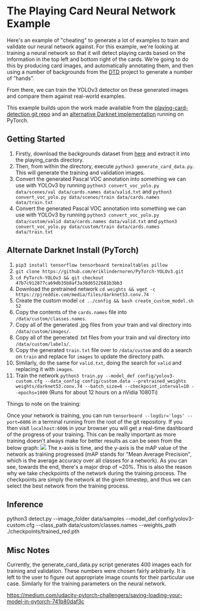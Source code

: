 # The Playing Card Neural Network Example

Here's an example of "cheating" to generate a lot of examples to train and validate our neural network against. For this example, we're looking at training a neural network so that it will detect playing cards based on the information in the top left and bottom right of the cards. We're going to do this by producing card images, and automatically annotating them, and then using a number of backgrounds from the [DTD](https://www.robots.ox.ac.uk/~vgg/data/dtd/) project to generate a number of "hands".

From there, we can train the YOLOv3 detector on these generated images and compare them against real-world examples.

This example builds upon the work made available from the [playing-card-detection git repo](https://github.com/geaxgx/playing-card-detection) and an [alternative Darknet implementation](https://github.com/eriklindernoren/PyTorch-YOLOv3) running on PyTorch.

## Getting Started
1. Firstly, download the backgrounds dataset from [here](https://www.robots.ox.ac.uk/~vgg/data/dtd/download/dtd-r1.0.1.tar.gz) and extract it into the playing_cards directory.
2. Then, from within the directory, execute `python3 generate_card_data.py`. This will generate the training and validation images.
3. Convert the generated Pascal VOC annotation into something we can use with YOLOv3 by running `python3 convert_voc_yolo.py data/scenes/val data/cards.names data/valid.txt` and `python3 convert_voc_yolo.py data/scenes/train data/cards.names data/train.txt`
3. Convert the generated Pascal VOC annotation into something we can use with YOLOv3 by running 
`python3 convert_voc_yolo.py data/custom/valid data/cards.names data/valid.txt` and 
`python3 convert_voc_yolo.py data/custom/train data/cards.names data/train.txt`

## Alternate Darknet Install (PyTorch)
1. `pip3 install tensorflow tensorboard terminaltables pillow`
1. `git clone https://github.com/eriklindernoren/PyTorch-YOLOv3.git`
1. `cd PyTorch-YOLOv3 && git checkout 47b7c912877ca69db35b8af3a38d6522681b3bb3`
2. Download the pretrained network `cd weights && wget -c https://pjreddie.com/media/files/darknet53.conv.74`
3. Create the custom model `cd ../config && bash create_custom_model.sh 52`
4. Copy the contents of the `cards.names` file into `/data/custom/classes.names`.
4. Copy all of the generated .jpg files from your train and val directory into `/data/custom/images/`.
5. Copy all of the generated .txt files from your train and val directory into `/data/custom/labels/`.
6. Copy the generated `train.txt` file over to `/data/custom` and do a search on `train` and replace for `images` to update the directory path.
7. Similarly, do the same for `valid.txt`, doing the search for `valid` and replacing it with `images`.
8. Train the network `python3 train.py --model_def config/yolov3-custom.cfg --data_config config/custom.data --pretrained_weights weights/darknet53.conv.74 --batch_size=6 --checkpoint_interval=10 --epochs=1000` (Runs for about 12 hours on a nVidia 1080Ti)

Things to note on the training: 

Once your network is training, you can run `tensorboard --logdir='logs' --port=6006` in a terminal running from the root of the git repository. If you then visit `localhost:6006` in your browser you will get a real-time dashboard of the progress of your training. This can be really important as more training doesn't always make for better results as can be seen from the below graph:
![](./val_mAP.svg)
The x-axis is time, and the y-axis is the mAP value of the network as training progressed (mAP stands for "Mean Average Precision", which is the average accuracy over all classes for a network). As you can see, towards the end, there's a major drop of ~20%. This is also the reason why we take checkpoints of the network during the training process. The checkpoints are simply the network at the given timestep, and thus we can select the best network from the training process.

## Inference
python3 detect.py --image_folder data/samples --model_def config/yolov3-custom.cfg --class_path data/custom/classes.names --weights_path ./checkpoints/trained_red.pth

## Misc Notes
Currently, the generate_card_data.py script generates 400 images each for training and validation. These numbers were chosen fairly arbitrarily. It is left to the user to figure out appropriate image counts for their particular use case. Similarly for the training parameters on the neural network.

https://medium.com/udacity-pytorch-challengers/saving-loading-your-model-in-pytorch-741b80daf3c